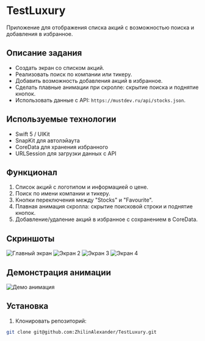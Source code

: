 # TestLuxury

Приложение для отображения списка акций с возможностью поиска и добавления в избранное.  

## Описание задания
- Создать экран со списком акций.
- Реализовать поиск по компании или тикеру.
- Добавить возможность добавления акций в избранное.
- Сделать плавные анимации при скролле: скрытие поиска и поднятие кнопок.
- Использовать данные с API: `https://mustdev.ru/api/stocks.json`.

## Используемые технологии
- Swift 5 / UIKit
- SnapKit для автолэйаута
- CoreData для хранения избранного
- URLSession для загрузки данных с API

## Функционал
1. Список акций с логотипом и информацией о цене.
2. Поиск по имени компании и тикеру.
3. Кнопки переключения между "Stocks" и "Favourite".
4. Плавная анимация скролла: скрытие поисковой строки и поднятие кнопок.
5. Добавление/удаление акций в избранное с сохранением в CoreData.

## Скриншоты
![Главный экран](screenshots/1.png)
![Экран 2](screenshots/2.png)
![Экран 3](screenshots/3.png)
![Экран 4](screenshots/4.png)

## Демонстрация анимации
![Демо анимация](screenshots/demo.gif)

## Установка
1. Клонировать репозиторий:  
```bash
git clone git@github.com:ZhilinAlexander/TestLuxury.git
